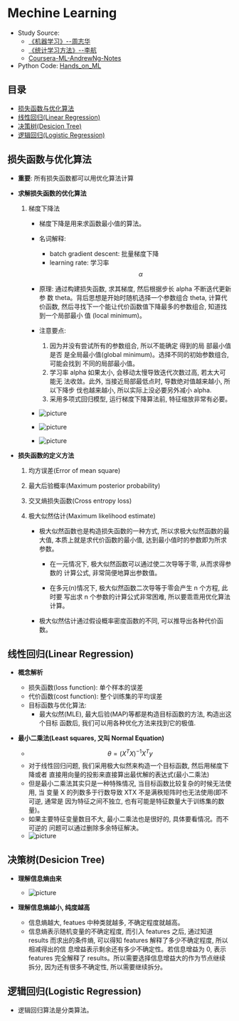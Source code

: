 # Mechine Learning

*   Study Source:
    *   [《机器学习》--周志华](https://book.douban.com/subject/26708119/?from=tag)
    *   [《统计学习方法》--李航](https://book.douban.com/subject/10590856/)
    *   [Coursera-ML-AndrewNg-Notes](https://github.com/fengdu78/Coursera-ML-AndrewNg-Notes)
*   Python Code: [Hands_on_ML](https://github.com/Chandlercjy/Hands_on_ML)

## 目录

<!-- vim-markdown-toc GitLab -->

*   [损失函数与优化算法](#损失函数与优化算法)
*   [线性回归(Linear Regression)](#线性回归linear-regression)
*   [决策树(Desicion Tree)](#决策树desicion-tree)
*   [逻辑回归(Logistic Regression)](#逻辑回归logistic-regression)

<!-- vim-markdown-toc -->

## 损失函数与优化算法

*   **重要**: 所有损失函数都可以用优化算法计算

*   **求解损失函数的优化算法**

    1.  梯度下降法

        *   梯度下降是用来求函数最小值的算法。
        *   名词解释:
            *   batch gradient descent: 批量梯度下降
            *   learning rate: 学习率$$\alpha$$
        *   原理: 通过构建损失函数, 求其梯度, 然后根据步长 alpha 不断迭代更新参
            数 theta。背后思想是开始时随机选择一个参数组合 theta, 计算代价函数,
            然后寻找下一个能让代价函数值下降最多的参数组合, 知道找到一个局部最小
            值 (local minimum)。
        *   注意要点:

            1.  因为并没有尝试所有的参数组合, 所以不能确定 得到的局 部最小值是否
                是全局最小值(global minimum)。选择不同的初始参数组合, 可能会找到
                不同的局部最小值。
            2.  学习率 alpha 如果太小, 会移动太慢导致迭代次数过高, 若太大可能无
                法收敛。此外, 当接近局部最低点时, 导数绝对值越来越小, 所以下降步
                伐也越来越小, 所以实际上没必要另外减小 alpha.
            3.  采用多项式回归模型, 运行梯度下降算法前, 特征缩放非常有必要。

        *   ![picture](what/Mechine_Learning_3.png)
        *   ![picture](what/Mechine_Learning_2.png)
        *   ![picture](what/Mechine_Learning_4.png)

*   **损失函数的定义方法**

    1.  均方误差(Error of mean square)
    2.  最大后验概率(Maximum posterior probability)
    3.  交叉熵损失函数(Cross entropy loss)
    4.  极大似然估计(Maximum likelihood estimate)

        *   极大似然函数也是构造损失函数的一种方式, 所以求极大似然函数的最大值,
            本质上就是求代价函数的最小值, 达到最小值时的参数即为所求参数。

            *   在一元情况下, 极大似然函数可以通过使二次导等于零, 从而求得参数的
                计算公式, 非常简便地算出参数值。

            *   在多元(n)情况下, 极大似然函数二次导等于零会产生 n 个方程, 此时要
                写出求 n 个参数的计算公式非常困难, 所以要乖乖用优化算法计算。

        *   极大似然估计通过假设概率密度函数的不同, 可以推导出各种代价函数。

## 线性回归(Linear Regression)

*   **概念解析**

    *   损失函数(loss function): 单个样本的误差
    *   代价函数(cost function): 整个训练集的平均误差
    *   目标函数与优化算法:
        *   最大似然(MLE), 最大后验(MAP)等都是构造目标函数的方法, 构造出这个目标
            函数后, 我们可以用各种优化方法来找到它的极值.

*   **最小二乘法(Least squares, 又叫 Normal Equation)**

    *   $$\theta = (X^TX)^{-1} X^Ty$$
    *   对于线性回归问题, 我们采用极大似然来构造一个目标函数, 然后用梯度下降或者
        直接用向量的投影来直接算出最优解的表达式(最小二乘法)
    *   但是最小二乘法其实只是一种特殊情况, 当目标函数比较复杂的时候无法使用, 当
        变量 X 的列数多于行数导致 XTX 不是满秩矩阵时也无法使用(即不可逆, 通常是
        因为特征之间不独立, 也有可能是特征数量大于训练集的数量)。
    *   如果主要特征变量数目不大, 最小二乘法也是很好的, 具体要看情况。而不可逆的
        问题可以通过删除多余特征解决。
    *   ![picture](what/Mechine_Learning_5.png)

## 决策树(Desicion Tree)

*   **理解信息熵由来**

    *   ![picture](what/Mechine_Learning_1.png)

*   **理解信息熵越小, 纯度越高**
    *   信息熵越大, featues 中种类就越多, 不确定程度就越高。
    *   信息熵表示随机变量的不确定程度, 而引入 features 之后, 通过知道 results
        而求出的条件熵, 可以得知 features 解释了多少不确定程度, 所以相减得出的信
        息增益表示剩余还有多少不确定性。若信息增益为 0, 表示 features 完全解释了
        results。所以需要选择信息增益大的作为节点继续拆分, 因为还有很多不确定性,
        所以需要继续拆分。

## 逻辑回归(Logistic Regression)

*   逻辑回归算法是分类算法。
